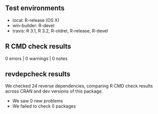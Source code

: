## Test environments
* local: R-release (OS X)
* win-builder: R-devel
* travis: R 3.1, R 3.2, R-oldrel, R-release, R-devel

## R CMD check results

0 errors | 0 warnings | 0 notes

## revdepcheck results

We checked 24 reverse dependencies, comparing R CMD check results across CRAN and dev versions of this package.

 * We saw 0 new problems
 * We failed to check 0 packages
